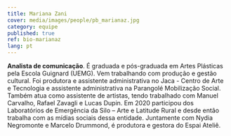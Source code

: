 ```yaml
---
title: Mariana Zani
cover: media/images/people/pb_marianaz.jpg
category: equipe
published: true
ref: bio-marianaz
lang: pt
---
```


**Analista de comunicação**. É graduada e pós-graduada em Artes Plásticas pela Escola Guignard (UEMG). Vem trabalhando com produção e gestão cultural. Foi produtora e assistente administrativa no Jaca - Centro de Arte e Tecnologia e assistente administrativa na Parangolé Mobilização Social. Também atua como assistente de artistas, tendo trabalhado com Manuel Carvalho, Rafael Zavagli e Lucas Dupin. Em 2020 participou dos Laboratórios de Emergência da Silo – Arte e Latitude Rural e desde então trabalha com as mídias sociais dessa entidade. Juntamente com Nydia Negromonte e Marcelo Drummond, é produtora e gestora do Espai Ateliê.
